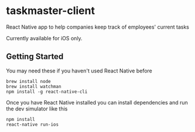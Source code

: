 # taskmaster-client
React Native app to help companies keep track of employees' current tasks

Currently available for iOS only. 

## Getting Started

You may need these if you haven't used React Native before
```
brew install node
brew install watchman
npm install -g react-native-cli
```

Once you have React Native installed you can install dependencies and run the dev simulator like this
```
npm install
react-native run-ios
```
